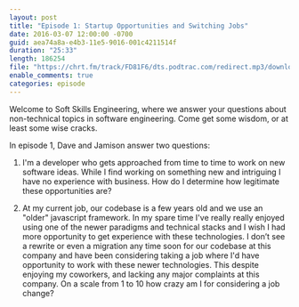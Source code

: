 ```yaml
---
layout: post
title: "Episode 1: Startup Opportunities and Switching Jobs"
date: 2016-03-07 12:00:00 -0700
guid: aea74a8a-e4b3-11e5-9016-001c4211514f
duration: "25:33"
length: 186254
file: "https://chrt.fm/track/FD81F6/dts.podtrac.com/redirect.mp3/download.softskills.audio/sse-001.mp3"
enable_comments: true
categories: episode
---
```






Welcome to Soft Skills Engineering, where we answer your questions about non-technical topics in software engineering. Come get some wisdom, or at least some wise cracks.



In episode 1, Dave and Jamison answer two questions:



1. I'm a developer who gets approached from time to time to work on new software ideas. While I find working on something new and intriguing I have no experience with business. How do I determine how legitimate these opportunities are?



2. At my current job, our codebase is a few years old and we use an "older" javascript framework. In my spare time I've really really enjoyed using one of the newer paradigms and technical stacks and I wish I had more opportunity to get experience with these technologies. I don’t see a rewrite or even a migration any time soon for our codebase at this company and have been considering taking a job where I'd have opportunity to work with these newer technologies. This despite enjoying my coworkers, and lacking any major complaints at this company. On a scale from 1 to 10 how crazy am I for considering a job change?



